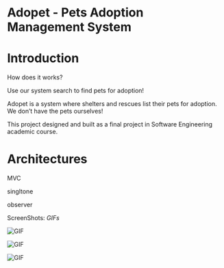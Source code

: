 # Adopet - Pets Adoption Management System

# Introduction
How does it works?

Use our system search to find pets for adoption!

Adopet is a system where shelters and rescues list their pets for adoption. We don’t have the pets ourselves!

This project designed and built as a final project in Software Engineering academic course.

# Architectures
MVC

singltone

observer

ScreenShots:
*GIFs*


![GIF](https://media.giphy.com/media/kfGGyW3RA95PyjbPtw/giphy.gif)


![GIF](https://media.giphy.com/media/RMrDHPQfcjtmTAjSjl/giphy.gif)

![GIF](https://media.giphy.com/media/hW4pe35u6nPmhduXu7/giphy.gif)
